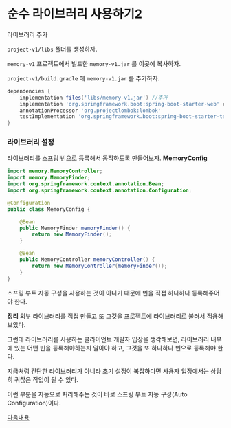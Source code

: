 # 순수 라이브러리 사용하기2

라이브러리 추가

`project-v1/libs` 폴더를 생성하자.

`memory-v1` 프로젝트에서 빌드한 `memory-v1.jar` 를 이곳에 복사하자. 

`project-v1/build.gradle` 에 `memory-v1.jar` 를 추가하자.

```groovy
dependencies {
    implementation files('libs/memory-v1.jar') //추가
    implementation 'org.springframework.boot:spring-boot-starter-web' compileOnly 'org.projectlombok:lombok'
    annotationProcessor 'org.projectlombok:lombok'
    testImplementation 'org.springframework.boot:spring-boot-starter-test'
}
```

### 라이브러리 설정

라이브러리를 스프링 빈으로 등록해서 동작하도록 만들어보자. **MemoryConfig**

```java
import memory.MemoryController;
import memory.MemoryFinder;
import org.springframework.context.annotation.Bean;
import org.springframework.context.annotation.Configuration;

@Configuration
public class MemoryConfig {

    @Bean
    public MemoryFinder memoryFinder() {
        return new MemoryFinder();
    }

    @Bean
    public MemoryController memoryController() {
        return new MemoryController(memoryFinder());
    }
}
```

스프링 부트 자동 구성을 사용하는 것이 아니기 때문에 빈을 직접 하나하나 등록해주어야 한다.

**정리**
외부 라이브러리를 직접 만들고 또 그것을 프로젝트에 라이브러리로 불러서 적용해보았다.

그런데 라이브러리를 사용하는 클라이언트 개발자 입장을 생각해보면, 라이브러리 내부에 있는 어떤 빈을 등록해야하는지 알아야 하고, 그것을 또 하나하나 빈으로 등록해야 한다. 

지금처럼 간단한 라이브러리가 아니라 초기 설정이 복잡하다면 사용자 입장에서는 상당히 귀찮은 작업이 될 수 있다.

이런 부분을 자동으로 처리해주는 것이 바로 스프링 부트 자동 구성(Auto Configuration)이다.

[다음내용](https://github.com/sunlike0508/spring-memory-project-v2)
